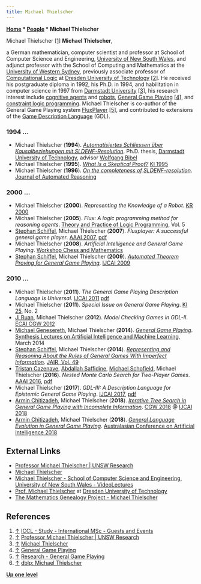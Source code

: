 ```yaml
---
title: Michael Thielscher
---
```

**[Home](Home "Home") \* [People](People "People") \* Michael Thielscher**



 [](Hhttp://www.computational-logic.org/content/study/master/staff/thielscher.php "Hhttp://www.computational-logic.org/content/study/master/staff/thielscher.php") Michael Thielscher <a id="cite-note-1" href="#cite-ref-1">[1]</a> 
**Michael Thielscher**,  

a German mathematician, computer scientist and professor at School of Computer Science and Engineering, [University of New South Wales](https://en.wikipedia.org/wiki/University_of_New_South_Wales), and adjunct professor with the School of Computing and Mathematics at the [University of Western Sydney](https://en.wikipedia.org/wiki/Western_Sydney_University), previously associate professor of [Computational Logic](https://en.wikipedia.org/wiki/Computational_logic) at [Dresden University of Technology](https://en.wikipedia.org/wiki/Dresden_University_of_Technology) <a id="cite-note-2" href="#cite-ref-2">[2]</a>. 
He received his postgraduate diploma in 1992, his Ph.D. in 1994, and habilitation in computer science in 1997 from [Darmstadt University](Darmstadt_University_of_Technology "Darmstadt University of Technology") <a id="cite-note-3" href="#cite-ref-3">[3]</a>, 
his research interest include [cognitive agents](Cognition "Cognition") and [robots](Robots "Robots"), [General Game Playing](General_Game_Playing "General Game Playing") <a id="cite-note-4" href="#cite-ref-4">[4]</a>, and [constraint logic programming](https://en.wikipedia.org/wiki/Constraint_logic_programming). 
Michael Thielscher is co-author of the General Game Playing system [FluxPlayer](index.php?title=FluxPlayer&action=edit&redlink=1 "FluxPlayer (page does not exist)") <a id="cite-note-5" href="#cite-ref-5">[5]</a>, and contributed to extensions of the [Game Description Language](General_Game_Playing#GDL "General Game Playing") (GDL). 



### 1994 ...


* Michael Thielscher (**1994**). *[Automatisiertes Schliessen über Kausalbeziehungen mit SLDENF-Resolution](https://www.researchgate.net/publication/33962862_Automatisiertes_Schliessen_uber_Kausalbeziehungen_mit_SLDENF-Resolution)*. Ph.D. thesis, [Darmstadt University of Technology](Darmstadt_University_of_Technology "Darmstadt University of Technology"), advisor [Wolfgang Bibel](Mathematician#WolfgangBibel "Mathematician")
* Michael Thielscher (**1995**). *[What Is a Skeptical Proof?](https://link.springer.com/chapter/10.1007/3-540-60343-3_34)* [KI 1995](https://dblp.uni-trier.de/db/conf/ki/ki95.html)
* Michael Thielscher (**1996**). *[On the completeness of SLDENF-resolution](https://link.springer.com/article/10.1007%2FBF00244496)*. [Journal of Automated Reasoning](https://en.wikipedia.org/wiki/Journal_of_Automated_Reasoning)


### 2000 ...


* Michael Thielscher (**2000**). *Representing the Knowledge of a Robot*. [KR 2000](https://dblp.uni-trier.de/db/conf/kr/kr2000.html)
* Michael Thielscher (**2005**). *Flux: A logic programming method for reasoning agents*. [Theory and Practice of Logic Programming](https://dblp.uni-trier.de/db/journals/tplp/tplp5.html), Vol. 5
* [Stephan Schiffel](Stephan_Schiffel "Stephan Schiffel"), Michael Thielscher (**2007**). *Fluxplayer: A successful general game player*. [AAAI 2007](Conferences#AAAI-2007 "Conferences"), [pdf](http://www.aaai.org/Papers/AAAI/2007/AAAI07-189.pdf)
* Michael Thielscher (**2008**). *Artificial Intelligence and General Game Playing*. [Workshop Chess and Mathematics](Workshop_Chess_and_Mathematics "Workshop Chess and Mathematics")
* [Stephan Schiffel](Stephan_Schiffel "Stephan Schiffel"), Michael Thielscher (**2009**). *[Automated Theorem Proving for General Game Playing](https://scholar.google.com/citations?view_op=view_citation&hl=en&user=jRcb4G4AAAAJ&citation_for_view=jRcb4G4AAAAJ:roLk4NBRz8UC)*. [IJCAI 2009](Conferences#IJCAI2009 "Conferences")


### 2010 ...


* Michael Thielscher (**2011**). *The General Game Playing Description Language Is Universal*. [IJCAI 2011](Conferences#IJCAI2011 "Conferences") [pdf](https://www.ijcai.org/Proceedings/11/Papers/189.pdf)
* Michael Thielscher (**2011**). *Special Issue on General Game Playing*. [KI 25](https://dblp.uni-trier.de/db/journals/ki/ki25.html), No. 2
* [Ji Ruan](index.php?title=Ji_Ruan&action=edit&redlink=1 "Ji Ruan (page does not exist)"), Michael Thielscher (**2012**). *Model Checking Games in GDL-II*. [ECAI CGW 2012](index.php?title=ECAI_CGW_2012&action=edit&redlink=1 "ECAI CGW 2012 (page does not exist)")
* [Michael Genesereth](Michael_Genesereth "Michael Genesereth"), Michael Thielscher (**2014**). *[General Game Playing](https://www.morganclaypool.com/doi/abs/10.2200/S00564ED1V01Y201311AIM024)*. [Synthesis Lectures on Artificial Intelligence and Machine Learning](https://www.morganclaypool.com/toc/aim/1/1), March 2014
* [Stephan Schiffel](Stephan_Schiffel "Stephan Schiffel"), Michael Thielscher (**2014**). *[Representing and Reasoning About the Rules of General Games With Imperfect Information](https://www.jair.org/index.php/jair/article/view/10862)*. [JAIR, Vol. 49](https://www.jair.org/index.php/jair/issue/view/1133)
* [Tristan Cazenave](Tristan_Cazenave "Tristan Cazenave"), [Abdallah Saffidine](Abdallah_Saffidine "Abdallah Saffidine"), [Michael Schofield](index.php?title=Michael_Schofield&action=edit&redlink=1 "Michael Schofield (page does not exist)"), Michael Thielscher (**2016**). *Nested Monte Carlo Search for Two-Player Games*. [AAAI 2016](Conferences#AAAI-2016 "Conferences"), [pdf](https://www.aaai.org/ocs/index.php/AAAI/AAAI16/paper/view/12134/11652)
* Michael Thielscher (**2017**). *GDL-III: A Description Language for Epistemic General Game Playing*. [IJCAI 2017](Conferences#IJCAI2017 "Conferences"), [pdf](https://www.ijcai.org/proceedings/2017/0177.pdf)
* [Armin Chitizadeh](index.php?title=Armin_Chitizadeh&action=edit&redlink=1 "Armin Chitizadeh (page does not exist)"), Michael Thielscher (**2018**). *[Iterative Tree Search in General Game Playing with Incomplete Information](https://link.springer.com/chapter/10.1007/978-3-030-24337-1_5)*. [CGW 2018](Conferences#CGW "Conferences") @ [IJCAI 2018](Conferences#IJCAI2018 "Conferences")
* [Armin Chitizadeh](index.php?title=Armin_Chitizadeh&action=edit&redlink=1 "Armin Chitizadeh (page does not exist)"), Michael Thielscher (**2018**). *[General Language Evolution in General Game Playing](https://link.springer.com/chapter/10.1007/978-3-030-03991-2_5)*. [Australasian Conference on Artificial Intelligence 2018](https://dblp.uni-trier.de/db/conf/ausai/ausai2018.html)


## External Links


* [Professor Michael Thielscher | UNSW Research](https://research.unsw.edu.au/people/professor-michael-thielscher)
* [Michael Thielscher](http://cgi.cse.unsw.edu.au/~mit/)
* [Michael Thielscher - School of Computer Science and Engineering, University of New South Wales - VideoLectures](http://videolectures.net/michael_thielscher/)
* [Prof. Michael Thielscher](http://www.computational-logic.org/content/study/master/staff/thielscher.php) at [Dresden University of Technology](https://en.wikipedia.org/wiki/Dresden_University_of_Technology)
* [The Mathematics Genealogy Project - Michael Thielscher](https://www.genealogy.math.ndsu.nodak.edu/id.php?id=10808)


## References


1. <a id="cite-ref-1" href="#cite-note-1">↑</a> [ICCL - Study - International MSc - Guests and Events](http://www.computational-logic.org/content/study/master/staff/thielscher.php)
2. <a id="cite-ref-2" href="#cite-note-2">↑</a> [Professor Michael Thielscher | UNSW Research](https://research.unsw.edu.au/people/professor-michael-thielscher)
3. <a id="cite-ref-3" href="#cite-note-3">↑</a> [Michael Thielscher](http://cgi.cse.unsw.edu.au/~mit/)
4. <a id="cite-ref-4" href="#cite-note-4">↑</a> [General Game Playing](http://www.general-game-playing.de/)
5. <a id="cite-ref-5" href="#cite-note-5">↑</a> [Research - General Game Playing](http://www.general-game-playing.de/research.html)
6. <a id="cite-ref-6" href="#cite-note-6">↑</a> [dblp: Michael Thielscher](https://dblp.uni-trier.de/pers/hd/t/Thielscher:Michael.html)

**[Up one level](People "People")**







 
